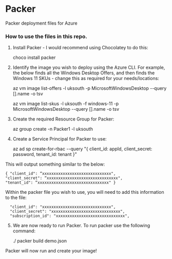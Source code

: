 # Packer
Packer deployment files for Azure

### How to use the files in this repo. 

1. Install Packer - I would recommend using Chocolatey to do this:

    choco install packer

2. Identify the image you wish to deploy using the Azure CLI. For example, the below finds all the Windows Desktop Offers, and then finds the Windows 11 SKUs - change this as required for your needs/locations:

    az vm image list-offers -l uksouth -p MicrosoftWindowsDesktop --query [].name -o tsv

    az vm image list-skus -l uksouth -f windows-11 -p MicrosoftWindowsDesktop --query [].name -o tsv

3. Create the required Resource Group for Packer:

    az group create -n Packer1 -l uksouth

4. Create a Service Principal for Packer to use:

    az ad sp create-for-rbac --query "{ client_id: appId, client_secret: password, tenant_id: tenant }"

This will output something similar to the below:

    { "client_id": “xxxxxxxxxxxxxxxxxxxxxxxxxxxxxx",
    "client_secret": “xxxxxxxxxxxxxxxxxxxxxxxxxxxxxxx",
    "tenant_id": “xxxxxxxxxxxxxxxxxxxxxxxxxxxxxxx" }

Within the packer file you wish to use, you will need to add this information to the file:

      "client_id": "xxxxxxxxxxxxxxxxxxxxxxxxxxxxxx",
      "client_secret": "xxxxxxxxxxxxxxxxxxxxxxxxxxxxxx",
      "subscription_id": "xxxxxxxxxxxxxxxxxxxxxxxxxxxxxx",

5. We are now ready to run Packer. To run packer use the following command:

    ./ packer build demo.json

Packer will now run and create your image!